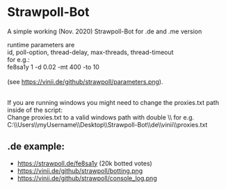 # Strawpoll-Bot
A simple working (Nov. 2020) Strawpoll-Bot for .de and .me version

runtime parameters are <br />
id, poll-option, thread-delay, max-threads, thread-timeout <br />
for e.g.: <br />
fe8sa1y 1 -d 0.02 -mt 400 -to 10 <br />
<br />
(see https://vinii.de/github/strawpoll/parameters.png).

<br />
If you are running windows you might need to change the proxies.txt path inside of the script: <br />
Change proxies.txt to a valid windows path with double \\ for e.g. C:\\Users\\myUsername\\Desktop\\Strawpoll-Bot\\de\\vinii\\proxies.txt 

## .de example:
- https://strawpoll.de/fe8sa1y (20k botted votes)
- https://vinii.de/github/strawpoll/botting.png
- https://vinii.de/github/strawpoll/console_log.png
